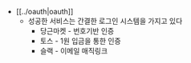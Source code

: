 - [[../oauth|oauth]]
  - 성공한 서비스는 간결한 로그인 시스템을 가지고 있다
    - 당근마켓 - 번호기반 인증
    - 토스 - 1원 입금을 통한 인증
    - 슬랙 - 이메일 매직링크
